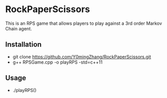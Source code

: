 # RockPaperScissors

This is an RPS game that allows players to play against a 3rd order Markov Chain agent.

## Installation
* git clone https://github.com/Y0mingZhang/RockPaperScissors.git
* g++ RPSGame.cpp -o playRPS -std=c++11

## Usage
* ./playRPS()


